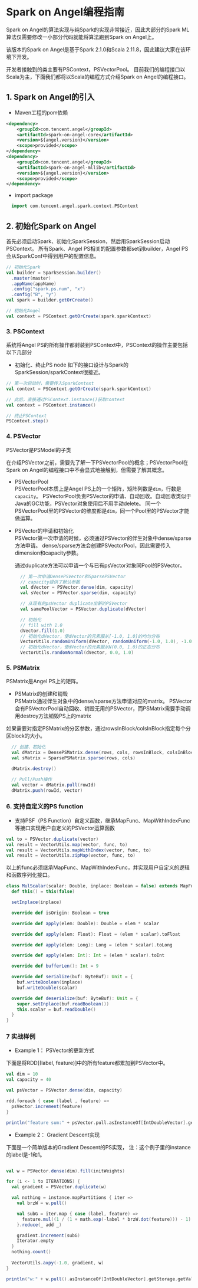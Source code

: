 # Spark on Angel编程指南


Spark on Angel的算法实现与纯Spark的实现非常接近，因此大部分的Spark ML算法仅需要修改一小部分代码就能将算法跑到Spark on Angel上。

该版本的Spark on Angel是基于Spark 2.1.0和Scala 2.11.8，因此建议大家在该环境下开发。

开发者接触到的类主要有PSContext，PSVectorPool。 目前我们的编程接口以Scala为主，下面我们都将以Scala的编程方式介绍Spark on Angel的编程接口。

## 1. Spark on Angel的引入
- Maven工程的pom依赖

```xml
<dependency>
    <groupId>com.tencent.angel</groupId>
    <artifactId>spark-on-angel-core</artifactId>
    <version>${angel.version}</version>
    <scope>provided</scope>
</dependency>
<dependency>
    <groupId>com.tencent.angel</groupId>
    <artifactId>spark-on-angel-mllib</artifactId>
    <version>${angel.version}</version>
    <scope>provided</scope>
</dependency>
```
- import package

```scala
  import com.tencent.angel.spark.context.PSContext
```

## 2. 初始化Spark on Angel
首先必须启动Spark、初始化SparkSession，然后用SparkSession启动PSContext。
所有Spark、Angel PS相关的配置参数都set到builder，Angel PS会从SparkConf中得到用户的配置信息。

```scala
// 初始化Spark
val builder = SparkSession.builder()
  .master(master)
  .appName(appName)
  .config("spark.ps.num", "x")
  .config("B", "y")
val spark = builder.getOrCreate()

// 初始化Angel
val context = PSContext.getOrCreate(spark.sparkContext)
```

### 3. PSContext
系统将Angel PS的所有操作都封装到PSContext中，PSContext的操作主要包括以下几部分
- 初始化、终止PS node
如下的接口设计与Spark的SparkSession/sparkContext很接近。

```scala
// 第一次启动时，需要传入SparkContext
val context = PSContext.getOrCreate(spark.sparkContext)

// 此后，直接通过PSContext.instance()获取context
val context = PSContext.instance()

// 终止PSContext
PSContext.stop()
```

### 4. PSVector
PSVector是PSModel的子类

在介绍PSVector之前，需要先了解一下PSVectorPool的概念；PSVectorPool在Spark on Angel的编程接口中不会显式地接触到，但需要了解其概念。

- PSVectorPool  
  PSVectorPool本质上是Angel PS上的一个矩阵，矩阵列数是`dim`，行数是`capacity`。
  PSVectorPool负责PSVector的申请、自动回收。自动回收类似于Java的GC功能，PSVector对象使用后不用手动delete。
  同一个PSVectorPool里的PSVector的维度都是`dim`，同一个Pool里的PSVector才能做运算。

- PSVector的申请和初始化  
  PSVector第一次申请的时候，必须通过PSVector的伴生对象中dense/sparse方法申请。
  dense/sparse方法会创建PSVectorPool，因此需要传入dimension和capacity参数。

  通过duplicate方法可以申请一个与已有psVector对象同Pool的PSVector。

  ```scala
    // 第一次申请DensePSVector和SparsePSVector
    // capacity提供了默认参数
    val dVector = PSVector.dense(dim, capacity)
    val sVector = PSVector.sparse(dim, capacity)

    // 从现有的psVector duplicate出新的PSVector
    val samePoolVector = PSVector.duplicate(dVector)

    // 初始化
    // fill with 1.0
    dVector.fill(1.0)
    // 初始化dVector，使dVector的元素服从[-1.0, 1.0]的均匀分布
    VectorUtils.randomUniform(dVector, randomUniform(-1.0, 1.0), -1.0, 1.0)
    // 初始化dVector，使dVector的元素服从N(0.0, 1.0)的正态分布
    VectorUtils.randomNormal(dVector, 0.0, 1.0)
  ```

### 5. PSMatrix
PSMatrix是Angel PS上的矩阵。

- PSMatrix的创建和销毁   
PSMatrix通过伴生对象中的dense/sparse方法申请对应的matrix。
PSVector会有PSVectorPool自动回收、销毁无用的PSVector，而PSMatrix需要手动调用destroy方法销毁PS上的matrix

如果需要对指定PSMatrix的分区参数，通过rowsInBlock/colsInBlock指定每个分区block的大小。

```scala
  // 创建、初始化
  val dMatrix = DensePSMatrix.dense(rows, cols, rowsInBlock, colsInBlock)
  val sMatrix = SparsePSMatrix.sparse(rows, cols)

  dMatrix.destroy()

  // Pull/Push操作
  val vector = dMatrix.pull(rowId)
  dMatrix.push(rowId, vector)
```

### 6. 支持自定义的PS function

- 支持PSF（PS Function）自定义函数，继承MapFunc、MapWithIndexFunc等接口实现用户自定义的PSVector运算函数

```scala
val to = PSVector.duplicate(vector)
val result = VectorUtils.map(vector, func, to)
val result = VectorUtils.mapWithIndex(vector, func, to)
val result = VectorUtils.zipMap(vector, func, to)
```
以上的func必须继承MapFunc、MapWithIndexFunc，并实现用户自定义的逻辑和函数序列化接口。

```scala
class MulScalar(scalar: Double, inplace: Boolean = false) extends MapFunc {
  def this() = this(false)

  setInplace(inplace)

  override def isOrigin: Boolean = true

  override def apply(elem: Double): Double = elem * scalar

  override def apply(elem: Float): Float = (elem * scalar).toFloat

  override def apply(elem: Long): Long = (elem * scalar).toLong

  override def apply(elem: Int): Int = (elem * scalar).toInt

  override def bufferLen(): Int = 9

  override def serialize(buf: ByteBuf): Unit = {
    buf.writeBoolean(inplace)
    buf.writeDouble(scalar)

  override def deserialize(buf: ByteBuf): Unit = {
    super.setInplace(buf.readBoolean())
    this.scalar = buf.readDouble()
  }
}
```

### 7 实战样例

- Example 1： PSVector的更新方式

下面是将RDD[(label, feature)]中的所有feature都累加到PSVector中。

```scala
val dim = 10
val capacity = 40

val psVector = PSVector.dense(dim, capacity)

rdd.foreach { case (label , feature) =>
  psVector.increment(feature)
}

println("feature sum:" + psVector.pull.asInstanceOf[IntDoubleVector].getStorage.getValues.mkString(" "))
```

- Example 2： Gradient Descent实现

下面是一个简单版本的Gradient Descent的PS实现，
注：这个例子里的instance的label是-1和1。

```scala

val w = PSVector.dense(dim).fill(initWeights)

for (i <- 1 to ITERATIONS) {
  val gradient = PSVector.duplicate(w)

  val nothing = instance.mapPartitions { iter =>
    val brzW = w.pull()

    val subG = iter.map { case (label, feature) =>
      feature.mul((1 / (1 + math.exp(-label * brzW.dot(feature))) - 1) * label)
    }.reduce(_ add _)

    gradient.increment(subG)
    Iterator.empty
  }
  nothing.count()
  
  VectorUtils.axpy(-1.0, gradient, w)
}

println("w:" + w.pull().asInstanceOf[IntDoubleVector].getStorage.getValues.mkString(" "))
```
